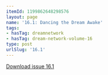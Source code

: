 ```yaml
---
itemId: 1199862648298576
layout: page
name: '16.1: Dancing the Dream Awake'
tags:
- hasTag: dreamnetwork
- hasTag: dream-network-volume-16
type: post
urlSlug: '16.1'
---
```

<a href="files/pdfs/Volume_16/16.1-Dream-Network-Vol-16-No-1.pdf" download="">Download issue 16.1</a>